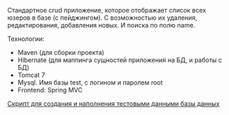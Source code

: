Стандартное crud приложение, которое отображает список всех юзеров в базе (с пейджингом).  С возможностью их удаления, редактирования, добавления новых.  И поиска по полю name.

Технологии: 
*	Maven (для сборки проекта)
*	Hibernate (для маппинга сущностей приложения на БД, и работы с БД)
*	Tomcat 7
*	Mysql. Имя базы test, с логином и паролем root
*	Frontend: Spring MVC

[Скрипт для создания и наполнения тестовыми данными базы данных](https://github.com/alucard6387/CRUD/blob/master/db_script/db_script.sql)
